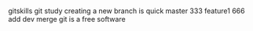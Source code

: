 #

gitskills
git study
creating a new branch is quick
master 333
feature1 666
add dev merge
git is a free software

